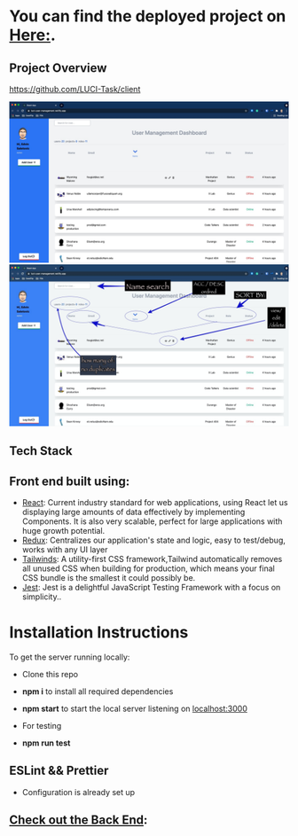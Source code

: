 
# You can find the deployed project on [Here:](https://luci-user-management.netlify.app/).

## Project Overview
https://github.com/LUCI-Task/client

![User management dashboard](project.jpg?raw=true)
![User management dashboard](projectEx.jpg?raw=true)

## Tech Stack

## Front end built using:

- [React](https://reactjs.org/): Current industry standard for web applications, using React let us displaying large amounts of data effectively by implementing Components. It is also very scalable, perfect for large applications with huge growth potential.
- [Redux](https://redux.js.org/): Centralizes our application's state and logic, easy to test/debug, works with any UI layer
- [Tailwinds](https://tailwindcss.com/): A utility-first CSS framework,Tailwind automatically removes all unused CSS when building for production, which means your final CSS bundle is the smallest it could possibly be.
- [Jest](https://jestjs.io/): Jest is a delightful JavaScript Testing Framework with a focus on simplicity..

# Installation Instructions

To get the server running locally:

- Clone this repo
- **npm i** to install all required dependencies
- **npm start** to start the local server listening on [localhost:3000](http://localhost:3000)

- For testing
- **npm run test** 

## ESLint && Prettier
- Configuration is already set up

## [Check out the Back End](https://github.com/LUCI-Task/server):
